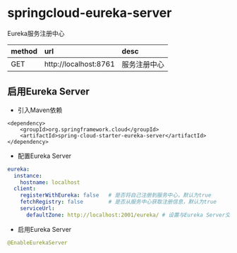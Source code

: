 # springcloud-eureka-server
Eureka服务注册中心  

| method | url | desc |  
|:--- | :--- | :--- |   
| GET | http://localhost:8761 | 服务注册中心 |  


## 启用Eureka Server  
* 引入Maven依赖  

``` maven
<dependency>
	<groupId>org.springframework.cloud</groupId>
	<artifactId>spring-cloud-starter-eureka-server</artifactId>
</dependency>
```

* 配置Eureka Server  

``` yml
eureka:
  instance:
    hostname: localhost
  client:
    registerWithEureka: false   # 是否将自己注册到服务中心，默认为true
    fetchRegistry: false        # 是否从服务中心获取注册信息，默认为true
    serviceUrl:
      defaultZone: http://localhost:2001/eureka/ # 设置与Eureka Server交互的地址，默认为http://localhost:8761，多个地址用逗号（,）分隔
```

* 启用Eureka Server  

``` java
@EnableEurekaServer
```
